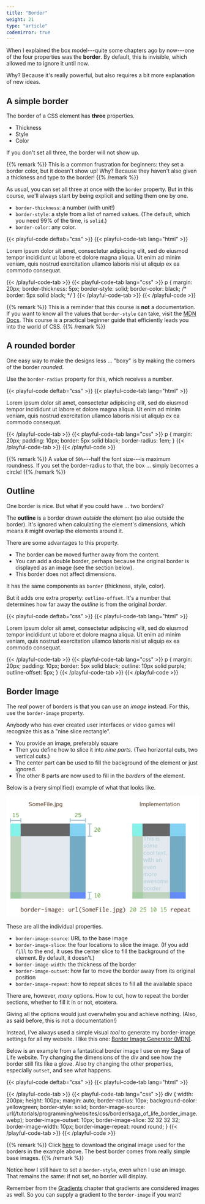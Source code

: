 ```yaml
---
title: "Border"
weight: 21
type: "article"
codemirror: true
---
```


When I explained the box model---quite some chapters ago by now---one of the four properties was the **border**. By default, this is invisible, which allowed me to ignore it until now.

Why? Because it's really powerful, but also requires a bit more explanation of new ideas.

## A simple border

The border of a CSS element has **three** properties.

* Thickness
* Style
* Color

If you don't set all three, the border will not show up. 

{{% remark %}}
This is a common frustration for beginners: they set a border color, but it doesn't show up! Why? Because they haven't also given a thickness and type to the border!
{{% /remark %}}

As usual, you can set all three at once with the `border` property. But in this course, we'll always start by being explicit and setting them one by one.

* `border-thickness`: a number (with unit!) 
* `border-style`: a style from a list of named values. (The default, which you need 99% of the time, is `solid`.)
* `border-color`: any color.

{{< playful-code deftab="css" >}}
{{< playful-code-tab lang="html" >}}
<p>Lorem ipsum dolor sit amet, consectetur adipiscing elit, sed do eiusmod tempor incididunt ut labore et dolore magna aliqua. Ut enim ad minim veniam, quis nostrud exercitation ullamco laboris nisi ut aliquip ex ea commodo consequat.</p>
{{< /playful-code-tab >}}
{{< playful-code-tab lang="css" >}}
p {
  margin: 20px;
  border-thickness: 5px;
  border-style: solid;
  border-color: black;
  /* border: 5px solid black; */
}
{{< /playful-code-tab >}}
{{< /playful-code >}}

{{% remark %}}
This is a reminder that this course is **not** a documentation. If you want to know all the values that `border-style` can take, visit the [MDN Docs](https://developer.mozilla.org/en-US/docs/Web/CSS). This course is a practical beginner guide that efficiently leads you into the world of CSS.
{{% /remark %}}

## A rounded border

One easy way to make the designs less ... "boxy" is by making the corners of the border _rounded_.

Use the `border-radius` property for this, which receives a number. 

{{< playful-code deftab="css" >}}
{{< playful-code-tab lang="html" >}}
<p>Lorem ipsum dolor sit amet, consectetur adipiscing elit, sed do eiusmod tempor incididunt ut labore et dolore magna aliqua. Ut enim ad minim veniam, quis nostrud exercitation ullamco laboris nisi ut aliquip ex ea commodo consequat.</p>
{{< /playful-code-tab >}}
{{< playful-code-tab lang="css" >}}
p {
  margin: 20px;
  padding: 10px;
  border: 5px solid black;
  border-radius: 1em;
}
{{< /playful-code-tab >}}
{{< /playful-code >}}

{{% remark %}}
A value of `50%`---half the font size---is maximum roundness. If you set the border-radius to that, the box ... simply becomes a circle!
{{% /remark %}}

## Outline

One border is nice. But what if you could have ... two borders?

The **outline** is a border drawn _outside_ the element (so also outside the border). It's ignored when calculating the element's dimensions, which means it might overlap the elements around it.

There are some advantages to this property.

* The border can be moved further away from the content.
* You can add a double border, perhaps because the original border is displayed as an image (see the section below).
* This border does not affect dimensions.

It has the same components as `border` (thickness, style, color).

But it adds one extra property: `outline-offset`. It's a number that determines how far away the _outline_ is from the original _border_.

{{< playful-code deftab="css" >}}
{{< playful-code-tab lang="html" >}}
<p>Lorem ipsum dolor sit amet, consectetur adipiscing elit, sed do eiusmod tempor incididunt ut labore et dolore magna aliqua. Ut enim ad minim veniam, quis nostrud exercitation ullamco laboris nisi ut aliquip ex ea commodo consequat.</p>
{{< /playful-code-tab >}}
{{< playful-code-tab lang="css" >}}
p {
  margin: 20px;
  padding: 10px;
  border: 5px solid black;
  outline: 10px solid purple;
  outline-offset: 5px;
}
{{< /playful-code-tab >}}
{{< /playful-code >}}

## Border Image

The _real_ power of borders is that you can use an _image_ instead. For this, use the `border-image` property.

Anybody who has ever created user interfaces or video games will recognize this as a "nine slice rectangle".

* You provide an image, preferably square
* Then you define how to slice it into _nine parts_. (Two horizontal cuts, two vertical cuts.)
* The center part can be used to fill the background of the element or just ignored.
* The other 8 parts are now used to fill in the _borders_ of the element.

Below is a (very simplified) example of what that looks like.

![Example of cutting up an image and feeding it to the border-image property.](border_image.webp)

These are all the individual properties.

* `border-image-source`: URL to the base image
* `border-image-slice`: the four locations to slice the image. (If you add `fill` to the end, it uses the center slice to fill the background of the element. By default, it doesn't.)
* `border-image-width`: the thickness of the border
* `border-image-outset`: how far to move the border away from its original position
* `border-image-repeat`: how to repeat slices to fill all the available space

There are, however, _many_ options. How to cut, how to repeat the border sections, whether to fill it in or not, etcetera. 

Giving all the options would just overwhelm you and achieve nothing. (Also, as said before, this is not a documentation!)

Instead, I've always used a simple visual _tool_ to generate my border-image settings for all my website. I like this one: [Border Image Generator (MDN)](https://developer.mozilla.org/en-US/docs/Web/CSS/CSS_Backgrounds_and_Borders/Border-image_generator).

Below is an example from a fantastical border image I use on my Saga of Life website. Try changing the dimensions of the div and see how the border still fits like a glove. Also try changing the other properties, especially `outset`, and see what happens.

{{< playful-code deftab="css" >}}
{{< playful-code-tab lang="html" >}}
<div></div>
{{< /playful-code-tab >}}
{{< playful-code-tab lang="css" >}}
div {
  width: 200px;
  height: 100px;
  margin: auto;
  border-radius: 10px;
  background-color: yellowgreen;
  border-style: solid;
  border-image-source: url(/tutorials/programming/websites/css/border/saga_of_life_border_image.webp);
  border-image-outset: 10px;
  border-image-slice: 32 32 32 32;
  border-image-width: 10px;
  border-image-repeat: round round;
}
{{< /playful-code-tab >}}
{{< /playful-code >}}

{{% remark %}}
Click [here](/tutorials/programming/websites/css/border/saga_of_life_border_image.webp) to download the original image used for the borders in the example above. The best border comes from really simple base images.
{{% /remark %}}

Notice how I still have to set a `border-style`, even when I use an image. That remains the same: if not set, no border will display.

Remember from the [Gradients](../gradients/) chapter that gradients are considered images as well. So you can supply a gradient to the `border-image` if you want!